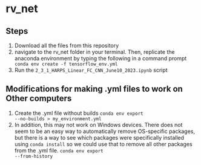 # rv_net


## Steps
1. Download all the files from this repository
2. navigate to the rv_net folder in your terminal. Then, replicate the anaconda environment by typing the following in a command prompt
<code> conda env create -f tensorflow_env.yml </code>
3. Run the <code>2_3_1_HARPS_Linear_FC_CNN_June10_2023.ipynb</code>  script


## Modifications for making .yml files to work on Other computers
1. Create the .yml file without builds
   <code>conda env export --no-builds > my_environment.yml</code>
2. In addition, this may not work on Windows devices. There does not seem to be an easy way to automatically remove OS-specific packages, but there is a way to see which packages were specifically installed using <code>conda install</code> so we could use that to remove all other packages from the .yml file.
   <code>conda env export --from-history</code>

